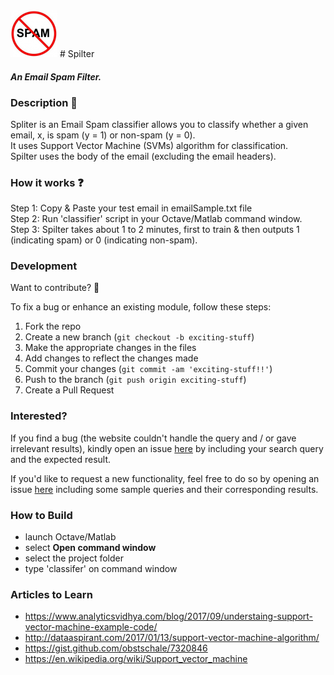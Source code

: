<img src="/spam_classifier.jpg" width="75">
# Spilter  
  
#### __*An Email Spam Filter.*__  
  
  
  
### Description :ledger:    
Spliter is an Email Spam classifier allows you to classify whether a given email, x, is spam (y = 1) or non-spam (y = 0).  
It uses Support Vector Machine (SVMs) algorithm for classification.  
Spilter uses the body of the email (excluding the email headers).  
  
  
  
### How it works :question:  
Step 1: Copy & Paste your test email in emailSample.txt file  
Step 2: Run 'classifier' script in your Octave/Matlab command window.  
Step 3: Spilter takes about 1 to 2 minutes, first to train & then outputs 1 (indicating spam) or 0 (indicating non-spam).   
  
  
  
### Development  
  
Want to contribute? **:pencil:**  
  
To fix a bug or enhance an existing module, follow these steps:  
  
1. Fork the repo
2. Create a new branch (`git checkout -b exciting-stuff`)
3. Make the appropriate changes in the files
4. Add changes to reflect the changes made
5. Commit your changes (`git commit -am 'exciting-stuff!!'`)
6. Push to the branch (`git push origin exciting-stuff`)
7. Create a Pull Request  
  
  
### Interested?  
  
If you find a bug (the website couldn't handle the query and / or gave irrelevant results), kindly open an issue [here](https://github.com/thegenuinegourav/Spilter/issues/new) by including your search query and the expected result.  
  
If you'd like to request a new functionality, feel free to do so by opening an issue [here](https://github.com/thegenuinegourav/Spilter/issues/new) including some sample queries and their corresponding results.  
  
  

### How to Build
* launch Octave/Matlab
* select **Open command window**
* select the project folder
* type 'classifer' on command window  
  
  
### Articles to Learn
* https://www.analyticsvidhya.com/blog/2017/09/understaing-support-vector-machine-example-code/
* http://dataaspirant.com/2017/01/13/support-vector-machine-algorithm/
* https://gist.github.com/obstschale/7320846
* https://en.wikipedia.org/wiki/Support_vector_machine

